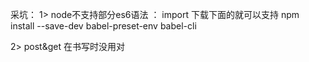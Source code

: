 采坑：
1>
node不支持部分es6语法 ： import 下载下面的就可以支持
npm install --save-dev babel-preset-env babel-cli

2>
post&get 在书写时没用对